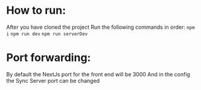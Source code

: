 # How to run:
After you have cloned the project
Run the following commands in order:
`npm i`
`npm run dev`
`npm run serverDev`

# Port forwarding:
By default the NextJs port for the front end will be 3000
And in the config the Sync Server port can be changed